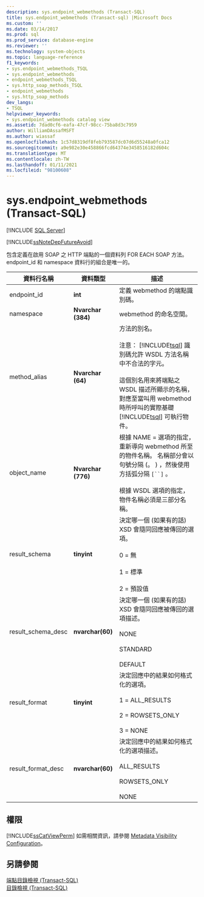```yaml
---
description: sys.endpoint_webmethods (Transact-SQL)
title: sys.endpoint_webmethods (Transact-sql) |Microsoft Docs
ms.custom: ''
ms.date: 03/14/2017
ms.prod: sql
ms.prod_service: database-engine
ms.reviewer: ''
ms.technology: system-objects
ms.topic: language-reference
f1_keywords:
- sys.endpoint_webmethods_TSQL
- sys.endpoint_webmethods
- endpoint_webmethods_TSQL
- sys.http_soap_methods_TSQL
- endpoint_webmethods
- sys.http_soap_methods
dev_langs:
- TSQL
helpviewer_keywords:
- sys.endpoint_webmethods catalog view
ms.assetid: 7dad0cf6-eafa-47cf-98cc-75ba8d3c7959
author: WilliamDAssafMSFT
ms.author: wiassaf
ms.openlocfilehash: 1c57d8319df8feb793587dc07d6d55248a0fca12
ms.sourcegitcommit: a9e982e30e458866fcd64374e3458516182d604c
ms.translationtype: MT
ms.contentlocale: zh-TW
ms.lasthandoff: 01/11/2021
ms.locfileid: "98100608"
---
```

# <a name="sysendpoint_webmethods-transact-sql"></a>sys.endpoint_webmethods (Transact-SQL)
[!INCLUDE [SQL Server](../../includes/applies-to-version/sqlserver.md)]

  [!INCLUDE[ssNoteDepFutureAvoid](../../includes/ssnotedepfutureavoid-md.md)]  
  
 包含定義在啟用 SOAP 之 HTTP 端點的一個資料列 FOR EACH SOAP 方法。 endpoint_id 和 namespace 資料行的組合是唯一的。  
  
|資料行名稱|資料類型|描述|  
|-----------------|---------------|-----------------|  
|endpoint_id|**int**|定義 webmethod 的端點識別碼。|  
|namespace|**Nvarchar (384)**|webmethod 的命名空間。|  
|method_alias|**Nvarchar (64)**|方法的別名。<br /><br /> 注意： [!INCLUDE[tsql](../../includes/tsql-md.md)] 識別碼允許 WSDL 方法名稱中不合法的字元。<br /><br /> 這個別名用來將端點之 WSDL 描述所顯示的名稱，對應至當叫用 webmethod 時所呼叫的實際基礎 [!INCLUDE[tsql](../../includes/tsql-md.md)] 可執行物件。|  
|object_name|**Nvarchar (776)**|根據 NAME = 選項的指定，重新導向 webmethod 所至的物件名稱。 名稱部分會以句號分隔 (。 ) ，然後使用方括弧分隔 `[``]` 。<br /><br /> 根據 WSDL 選項的指定，物件名稱必須是三部分名稱。|  
|result_schema|**tinyint**|決定哪一個 (如果有的話) XSD 會隨同回應被傳回的選項。<br /><br /> 0 = 無<br /><br /> 1 = 標準<br /><br /> 2 = 預設值|  
|result_schema_desc|**nvarchar(60)**|決定哪一個 (如果有的話) XSD 會隨同回應被傳回的選項描述。<br /><br /> NONE<br /><br /> STANDARD<br /><br /> DEFAULT|  
|result_format|**tinyint**|決定回應中的結果如何格式化的選項。<br /><br /> 1 = ALL_RESULTS<br /><br /> 2 = ROWSETS_ONLY<br /><br /> 3 = NONE|  
|result_format_desc|**nvarchar(60)**|決定回應中的結果如何格式化的選項描述。<br /><br /> ALL_RESULTS<br /><br /> ROWSETS_ONLY<br /><br /> NONE|  
  
## <a name="permissions"></a>權限  
 [!INCLUDE[ssCatViewPerm](../../includes/sscatviewperm-md.md)] 如需相關資訊，請參閱 [Metadata Visibility Configuration](../../relational-databases/security/metadata-visibility-configuration.md)。  
  
## <a name="see-also"></a>另請參閱  
 [端點目錄檢視 &#40;Transact-SQL&#41;](../../relational-databases/system-catalog-views/endpoints-catalog-views-transact-sql.md)   
 [目錄檢視 &#40;Transact-SQL&#41;](../../relational-databases/system-catalog-views/catalog-views-transact-sql.md)  
  
  
